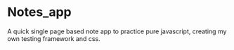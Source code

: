 # Notes_app

A quick single page based note app to practice pure javascript, creating my own testing framework and css.
